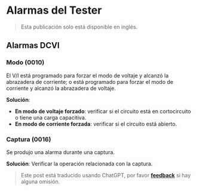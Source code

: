 # Alarmas del Tester

> Esta publicación solo está disponible en inglés.

## Alarmas DCVI

### Modo (0010)

El V/I está programado para forzar el modo de voltaje y alcanzó la abrazadera de corriente; o está programado para forzar el modo de corriente y alcanzó la abrazadera de voltaje.

**Solución**:

- **En modo de voltaje forzado**: verificar si el circuito está en cortocircuito o tiene una carga capacitiva.
- **En modo de corriente forzada**: verificar si el circuito está abierto.

### Captura (0016)

Se produjo una alarma durante una captura.

**Solución**: Verificar la operación relacionada con la captura.

> Este post está traducido usando ChatGPT, por favor [**feedback**](https://github.com/linyuxuanlin/Wiki_MkDocs/issues/new) si hay alguna omisión.